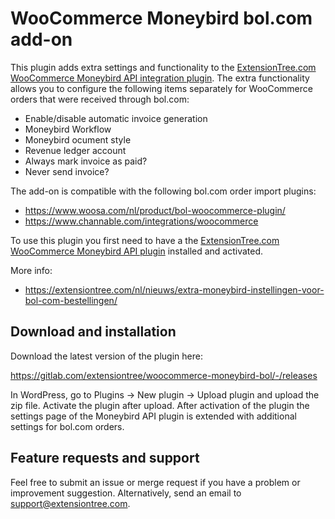 # WooCommerce Moneybird bol.com add-on

This plugin adds extra settings and functionality to the [ExtensionTree.com WooCommerce Moneybird API integration plugin](https://extensiontree.com/nl/producten/woocommerce-extensies/moneybird-api-koppeling/).
The extra functionality allows you to configure the following items separately for WooCommerce orders that were received through bol.com:

- Enable/disable automatic invoice generation
- Moneybird Workflow
- Moneybird ocument style
- Revenue ledger account
- Always mark invoice as paid?
- Never send invoice?


The add-on is compatible with the following bol.com order import plugins:

- https://www.woosa.com/nl/product/bol-woocommerce-plugin/
- https://www.channable.com/integrations/woocommerce

To use this plugin you first need to have a the [ExtensionTree.com WooCommerce Moneybird API plugin](https://extensiontree.com/nl/producten/woocommerce-extensies/moneybird-api-koppeling/) installed and activated.

More info:

- https://extensiontree.com/nl/nieuws/extra-moneybird-instellingen-voor-bol-com-bestellingen/


## Download and installation

Download the latest version of the plugin here:

https://gitlab.com/extensiontree/woocommerce-moneybird-bol/-/releases

In WordPress, go to Plugins -> New plugin -> Upload plugin and upload the zip file. Activate the plugin after upload.
After activation of the plugin the settings page of the Moneybird API plugin is extended with additional settings for bol.com orders.


## Feature requests and support

Feel free to submit an issue or merge request if you have a problem or improvement suggestion. Alternatively, send an email to support@extensiontree.com.